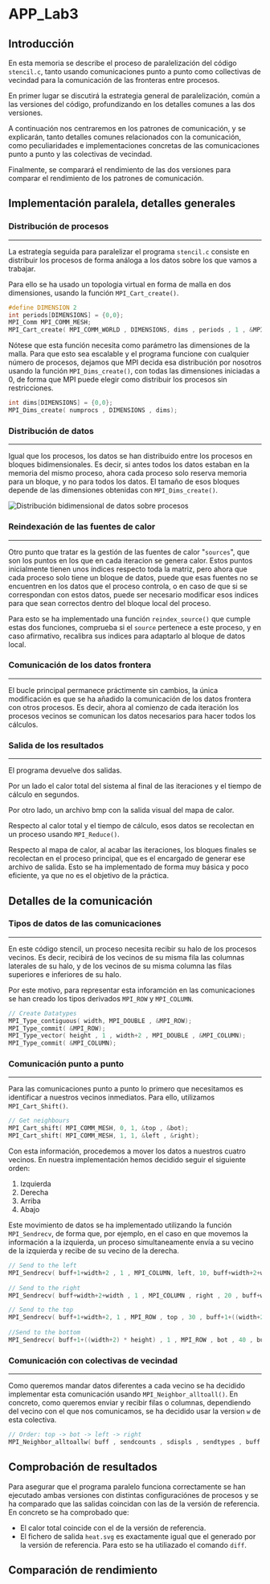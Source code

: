 # APP_Lab3

## Introducción

En esta memoria se describe el proceso de paralelización del código `stencil.c`, tanto usando comunicaciones punto a punto como collectivas de vecindad para la comunicación de las fronteras entre procesos. 

En primer lugar se discutirá la estrategia general de paralelización, común a las versiones del código, profundizando en los detalles comunes a las dos versiones.

A continuación nos centraremos en los patrones de comunicación, y se explicarán, tanto detalles comunes relacionados con la comunicación, como peculiaridades e implementaciones concretas de las comunicaciones punto a punto y las colectivas de vecindad. 

Finalmente, se comparará el rendimiento de las dos versiones para comparar el rendimiento de los patrones de comunicación.

## Implementación paralela, detalles generales

### Distribución de procesos
-----

La estrategía seguida para paralelizar el programa `stencil.c` consiste en distribuir los procesos de forma análoga a los datos sobre los que vamos a trabajar. 

Para ello se ha usado un topologia virtual en forma de malla en dos dimensiones, usando la función `MPI_Cart_create()`.

```c++
#define DIMENSION 2
int periods[DIMENSIONS] = {0,0};
MPI_Comm MPI_COMM_MESH;
MPI_Cart_create( MPI_COMM_WORLD , DIMENSIONS, dims , periods , 1 , &MPI_COMM_MESH);
```

Nótese que esta función necesita como parámetro las dimensiones de la malla. Para que esto sea escalable y el programa funcione con cualquier número de procesos, dejamos que MPI decida esa distribución por nosotros usando la función `MPI_Dims_create()`, con todas las dimensiones iniciadas a 0, de forma que MPI puede elegir como distribuir los procesos sin restricciones.

```c++
int dims[DIMENSIONS] = {0,0};
MPI_Dims_create( numprocs , DIMENSIONS , dims);
```

### Distribución de datos
-----

Igual que los procesos, los datos se han distribuido entre los procesos en bloques bidimensionales. Es decir, si antes todos los datos estaban en la memoria del mismo proceso, ahora cada proceso solo reserva memoria para un bloque, y no para todos los datos. El tamaño de esos bloques depende de las dimensiones obtenidas con `MPI_Dims_create()`.

![Distribución bidimensional de datos sobre procesos][dataDist]

[dataDist]: https://i.stack.imgur.com/2JO0M.jpg "Data Distribution over processes"

### Reindexación de las fuentes de calor
-----

Otro punto que tratar es la gestión de las fuentes de calor "`sources`", que son los puntos en los que en cada iteracion se genera calor. Estos puntos inicialmente tienen unos índices respecto  toda la matriz, pero ahora que cada proceso solo tiene un bloque de datos, puede que esas fuentes no se encuentren en los datos que el proceso controla, o en caso de que si se correspondan con estos datos, puede ser necesario modificar esos indices para que sean correctos dentro del bloque local del proceso. 

Para esto se ha implementado una función `reindex_source()` que cumple estas dos funciones, comprueba si el `source` pertenece a este proceso, y en caso afirmativo, recalibra sus indices para adaptarlo al bloque de datos local.

### Comunicación de los datos frontera
-----

El bucle principal permanece práctimente sin cambios, la única modificación es que se ha añadido la comunicación de los datos frontera con otros procesos. Es decir, ahora al comienzo de cada iteración los procesos vecinos se comunican los datos necesarios para hacer todos los cálculos.

### Salida de los resultados
-----

El programa devuelve dos salidas.

Por un lado el calor total del sistema al final de las iteraciones y el tiempo de cálculo en segundos.

Por otro lado, un archivo bmp con la salida visual del mapa de calor.

Respecto al calor total y el tiempo de cálculo, esos datos se recolectan en un proceso usando `MPI_Reduce()`.

Respecto al mapa de calor, al acabar las iteraciones, los bloques finales se recolectan en el proceso principal, que es el encargado de generar ese archivo de salida. Esto se ha implementado de forma muy básica y poco eficiente, ya que no es el objetivo de la práctica.

## Detalles de la comunicación 

### Tipos de datos de las comunicaciones
-----

En este código stencil, un proceso necesita recibir su halo de los procesos vecinos. Es decir, recibirá de los vecinos de su misma fila las columnas laterales de su halo, y de los vecinos de su misma columna las filas superiores e inferiores de su halo.

Por este motivo, para representar esta inforamción en las comunicaciones se han creado los tipos derivados `MPI_ROW` y `MPI_COLUMN`.

```c++
// Create Datatypes
MPI_Type_contiguous( width, MPI_DOUBLE , &MPI_ROW);
MPI_Type_commit( &MPI_ROW);
MPI_Type_vector( height , 1 , width+2 , MPI_DOUBLE , &MPI_COLUMN);
MPI_Type_commit( &MPI_COLUMN);
```

### Comunicación punto a punto
-----

Para las comunicaciones punto a punto lo primero que necesitamos es identificar a nuestros vecinos inmediatos. Para ello, utilizamos `MPI_Cart_Shift()`.

```c++
// Get neighbours
MPI_Cart_shift( MPI_COMM_MESH, 0, 1, &top , &bot);
MPI_Cart_shift( MPI_COMM_MESH, 1, 1, &left , &right);
```

Con esta información, procedemos a mover los datos a nuestros cuatro vecinos. En nuestra implementación hemos decidido seguir el siguiente orden: 

1. Izquierda
2. Derecha
3. Arriba
4. Abajo

Este movimiento de datos se ha implementado utilizando la función `MPI_Sendrecv`, de forma que, por ejemplo, en el caso en que movemos la información a la izquierda, un proceso simultaneamente envía a su vecino de la izquierda y recibe de su vecino de la derecha.

```c++
// Send to the left
MPI_Sendrecv( buff+1+width+2 , 1 , MPI_COLUMN, left, 10, buff+width+2+width+1 , 1 , MPI_COLUMN , right , 10 , MPI_COMM_MESH , MPI_STATUS_IGNORE);
  
// Send to the right
MPI_Sendrecv( buff+width+2+width , 1 , MPI_COLUMN , right , 20 , buff+width+2 , 1 , MPI_COLUMN , left , 20 , MPI_COMM_MESH , MPI_STATUS_IGNORE);

// Send to the top
MPI_Sendrecv( buff+1+width+2, 1 , MPI_ROW , top , 30 , buff+1+((width+2) * (height+1)) , 1 , MPI_ROW , bot , 30 , MPI_COMM_MESH , MPI_STATUS_IGNORE);
  
//Send to the bottom
MPI_Sendrecv( buff+1+((width+2) * height) , 1 , MPI_ROW , bot , 40 , buff+1 , 1 , MPI_ROW , top , 40 , MPI_COMM_MESH , MPI_STATUS_IGNORE);
```


### Comunicación con colectivas de vecindad
-----

Como queremos mandar datos diferentes a cada vecino se ha decidido implementar esta comunicación usando `MPI_Neighbor_alltoall()`. En concreto, como queremos enviar y recibir filas o columnas, dependiendo del vecino con el que nos comunicamos, se ha decidido usar la version `w` de esta colectiva.

```c++
// Order: top -> bot -> left -> right 
MPI_Neighbor_alltoallw( buff , sendcounts , sdispls , sendtypes , buff , recvcounts , rdispls , recvtypes , MPI_COMM_MESH);
```

## Comprobación de resultados

Para asegurar que el programa paralelo funciona correctamente se han ejecutado ambas versiones con distintas configuraciónes de procesos y se ha comparado que las salidas coincidan con las de la versión de referencia. En concreto se ha comprobado que:

 - El calor total coincide con el de la versión de referencia.
 - El fichero de salida `heat.svg` es exactamente igual que el generado por la versión de referencia. Para esto se ha utiliazado el comando `diff`.

## Comparación de rendimiento